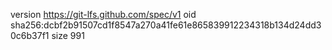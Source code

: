 version https://git-lfs.github.com/spec/v1
oid sha256:dcbf2b91507cd1f8547a270a41fe61e865839912234318b134d24dd30c6b37f1
size 991

